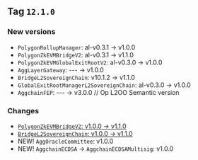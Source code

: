 ## Tag `12.1.0`
### New versions
* `PolygonRollupManager`: al-v0.3.1 -> v1.0.0
* `PolygonZkEVMBridgeV2`: al-v0.3.1 -> v1.1.0
* `PolygonZkEVMGlobalExitRootV2`: al-v0.3.0 -> v1.0.0
* `AggLayerGateway`: --- -> v1.0.0
* `BridgeL2SovereignChain`: v10.1.2 -> v1.1.0
* `GlobalExitRootManagerL2SovereignChain`: al-v0.3.0 -> v1.0.0
* `AggchainFEP`: --- -> v3.0.0 // Op L2OO Semantic version

### Changes
* [`PolygonZkEVMBridgeV2`: v1.0.0 → v1.1.0](./PolygonZkEVMBridgeV2-v1.1.0.md)
* [`BridgeL2SovereignChain`: v1.0.0 → v1.1.0](./BridgeL2SovereignChain-v1.1.0.md)
* NEW! `AggOracleCommittee`: v1.0.0
* NEW! `AggchainECDSA` -> `AggchainECDSAMultisig`: v1.0.0